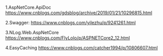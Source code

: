 1.AspNetCore.ApiDoc
https://www.cnblogs.com/gdsblog/archive/2019/01/21/10296815.html

2.Swagger:
https://www.cnblogs.com/yilezhu/p/9241261.html

3.NLog.Web.AspNetCore
https://www.cnblogs.com/FlyLolo/p/ASPNETCore2_12.html

4.EasyCaching
https://www.cnblogs.com/catcher1994/p/10806607.html

